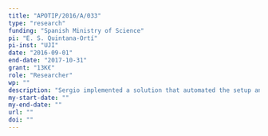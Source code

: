 ```yaml
---
title: "APOTIP/2016/A/033"
type: "research"
funding: "Spanish Ministry of Science"
pi: "E. S. Quintana-Ortí"
pi-inst: "UJI"
date: "2016-09-01"
end-date: "2017-10-31"
grant: "13K€"
role: "Researcher"
wp: ""
description: "Sergio implemented a solution that automated the setup and deployment of Xeon Phi coprocessors in heterogeneous clusters"
my-start-date: ""
my-end-date: ""
url: ""
doi: ""
---
```

